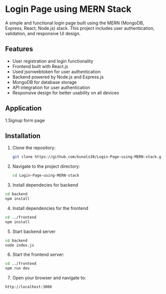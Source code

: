 # Login Page using MERN Stack

A simple and functional login page built using the MERN (MongoDB, Express, React, Node.js) stack. This project includes user authentication, validation, and responsive UI design.

## Features

- User registration and login functionality
- Frontend built with React.js
- Used jsonwebtoken for user authentication
- Backend powered by Node.js and Express.js
- MongoDB for database storage
- API integration for user authentication
- Responsive design for better usability on all devices

## Application
1.Signup form page



## Installation

1. Clone the repository:
   ```bash
   git clone https://github.com/kunals30/Login-Page-using-MERN-stack.git
2. Navigate to the project directory:
   ```bash
   cd Login-Page-using-MERN-stack
3. Install dependecies for backend
```bash
cd backend
npm install
```
4. Install dependencies for the frontend
```bash
cd ../frontend
npm install
```
5. Start backend server
```bash
cd backend
node index.js
```
6. Start the frontend server:
```bash
cd ../frontend
npm run dev
```
7. Open your browser and navigate to:
```bash
http://localhost:3000
```



